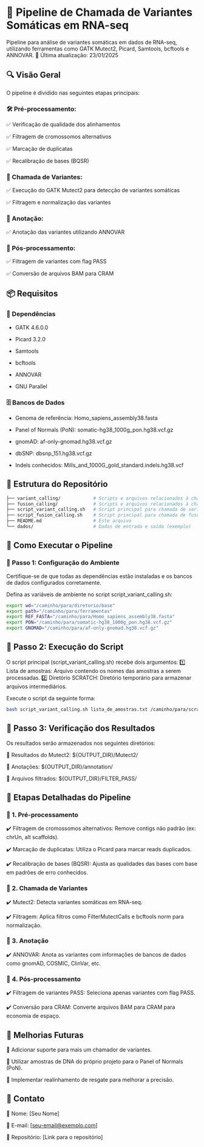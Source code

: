 # 📌 Pipeline de Chamada de Variantes Somáticas em RNA-seq


Pipeline para análise de variantes somáticas em dados de RNA-seq, utilizando ferramentas como GATK Mutect2, Picard, Samtools, bcftools e ANNOVAR.
📅 Última atualização: 23/01/2025


## 🔍 Visão Geral 

O pipeline é dividido nas seguintes etapas principais:

### 🛠️ Pré-processamento:

✅ Verificação de qualidade dos alinhamentos

✅ Filtragem de cromossomos alternativos

✅ Marcação de duplicatas

✅ Recalibração de bases (BQSR)


### 🧬 Chamada de Variantes:

✅ Execução do GATK Mutect2 para detecção de variantes somáticas

✅ Filtragem e normalização das variantes

### 🔬 Anotação:

✅ Anotação das variantes utilizando ANNOVAR

### 📑 Pós-processamento:

✅ Filtragem de variantes com flag PASS

✅ Conversão de arquivos BAM para CRAM

## 📦 Requisitos
### 🔧 Dependências

- GATK 4.6.0.0
    
- Picard 3.2.0
    
- Samtools
    
- bcftools
    
- ANNOVAR
    
- GNU Parallel

### 🗄️ Bancos de Dados

- Genoma de referência: Homo_sapiens_assembly38.fasta

- Panel of Normals (PoN): somatic-hg38_1000g_pon.hg38.vcf.gz

- gnomAD: af-only-gnomad.hg38.vcf.gz

- dbSNP: dbsnp_151.hg38.vcf.gz

- Indels conhecidos: Mills_and_1000G_gold_standard.indels.hg38.vcf

## 📂 Estrutura do Repositório

```bash
├── variant_calling/            # Scripts e arquivos relacionados à chamada de variantes
├── fusion_calling/             # Scripts e arquivos relacionados à chamada de fusões
├── script_variant_calling.sh   # Script principal para chamada de variantes
├── script_fusion_calling.sh    # Script principal para chamada de fusões
├── README.md                   # Este arquivo
└── dados/                      # Dados de entrada e saída (exemplo)
```


## 🚀 Como Executar o Pipeline
### 🔹 Passo 1: Configuração do Ambiente

Certifique-se de que todas as dependências estão instaladas e os bancos de dados configurados corretamente.

Defina as variáveis de ambiente no script script_variant_calling.sh:

```bash
export wd="/caminho/para/diretorio/base"
export path="/caminho/para/ferramentas"
export REF_FASTA="/caminho/para/Homo_sapiens_assembly38.fasta"
export PON="/caminho/para/somatic-hg38_1000g_pon.hg38.vcf.gz"
export GNOMAD="/caminho/para/af-only-gnomad.hg38.vcf.gz"
```

## 🔹 Passo 2: Execução do Script

O script principal (script_variant_calling.sh) recebe dois argumentos:
1️⃣ Lista de amostras: Arquivo contendo os nomes das amostras a serem processadas.
2️⃣ Diretório SCRATCH: Diretório temporário para armazenar arquivos intermediários.

Execute o script da seguinte forma:

```bash
bash script_variant_calling.sh lista_de_amostras.txt /caminho/para/scratch
```

## 🔹 Passo 3: Verificação dos Resultados

Os resultados serão armazenados nos seguintes diretórios:

📁 Resultados do Mutect2: ${OUTPUT_DIR}/Mutect2/

📁 Anotações: ${OUTPUT_DIR}/annotation/

📁 Arquivos filtrados: ${OUTPUT_DIR}/FILTER_PASS/


## 🔬 Etapas Detalhadas do Pipeline
### 🔹 1. Pré-processamento

✔️ Filtragem de cromossomos alternativos: Remove contigs não padrão (ex: chrUn, alt scaffolds).

✔️ Marcação de duplicatas: Utiliza o Picard para marcar reads duplicados.

✔️ Recalibração de bases (BQSR): Ajusta as qualidades das bases com base em padrões de erro conhecidos.

### 🔹 2. Chamada de Variantes

✔️ Mutect2: Detecta variantes somáticas em RNA-seq.

✔️ Filtragem: Aplica filtros como FilterMutectCalls e bcftools norm para normalização.

### 🔹 3. Anotação

✔️ ANNOVAR: Anota as variantes com informações de bancos de dados como gnomAD, COSMIC, ClinVar, etc.

### 🔹 4. Pós-processamento

✔️ Filtragem de variantes PASS: Seleciona apenas variantes com flag PASS.

✔️ Conversão para CRAM: Converte arquivos BAM para CRAM para economia de espaço.



## 📌 Melhorias Futuras

🔹 Adicionar suporte para mais um chamador de variantes.

🔹 Utilizar amostras de DNA do próprio projeto para o Panel of Normals (PoN).

🔹 Implementar realinhamento de resgate para melhorar a precisão.

## 📧 Contato

📌 Nome: [Seu Nome]

📩 E-mail: [seu-email@exemplo.com]

🔗 Repositório: [Link para o repositório]




